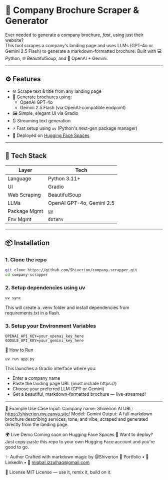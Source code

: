 # 🏢 Company Brochure Scraper & Generator

Ever needed to generate a company brochure, *fast*, using just their website?  
This tool scrapes a company's landing page and uses LLMs (GPT-4o or Gemini 2.5 Flash) to generate a markdown-formatted brochure. Built with 💻 Python, 🌐 BeautifulSoup, and 🔮 OpenAI + Gemini.

---

## ⚙️ Features

- 🌐 Scrape text & title from any landing page
- 🧠 Generate brochures using:
  - OpenAI GPT-4o
  - Gemini 2.5 Flash (via OpenAI-compatible endpoint)
- 🖼️ Simple, elegant UI via Gradio
- 🔃 Streaming text generation
- ⚡ Fast setup using `uv` (Python's next-gen package manager)
- 🚀 Deployed on [Hugging Face Spaces](https://huggingface.co/spaces/Shiverion/Company_Scrapper)

---

## 🧠 Tech Stack

| Layer        | Tech                      |
|--------------|---------------------------|
| Language     | Python 3.11+              |
| UI           | Gradio                    |
| Web Scraping | BeautifulSoup             |
| LLMs         | OpenAI GPT-4o, Gemini 2.5 |
| Package Mgmt | [`uv`](https://github.com/astral-sh/uv)       |
| Env Mgmt     | `dotenv`                  |

---

## 📦 Installation

### 1. Clone the repo

```bash
git clone https://github.com/Shiverion/company-scrapper.git
cd company-scrapper
```
### 2. Setup dependencies using uv
```bash
uv sync
```
This will create a .venv folder and install dependencies from requirements.txt in a flash.

### 3. Setup your Environment Variables
```env
OPENAI_API_KEY=your_openai_key_here
GOOGLE_API_KEY=your_gemini_key_here
```

🚀 How to Run
```
uv run app.py
```
This launches a Gradio interface where you:
- Enter a company name
- Paste the landing page URL (must include https://)
- Choose your preferred LLM (GPT or Gemini)
- Get a beautiful, markdown-formatted brochure — live-streamed!

---
  🧪 Example Use Case
Input:
  Company name: Shiverion AI
  URL: https://shiverion.my.canva.site/
  Model: Gemini
Output:
  A full markdown brochure describing services, tone, and vibe, scraped and generated directly from the landing page.

🌍 Live Demo
Coming soon on Hugging Face Spaces 🚀
Want to deploy? Just copy-paste this repo to your own Hugging Face account and you're good to go.

✨ Author
Crafted with markdown magic by @Shiverion
🔗 Portfolio • 💼 LinkedIn • 📧 miqbal.izzulhaq@gmail.com

📄 License
MIT License — use it, remix it, build on it.
